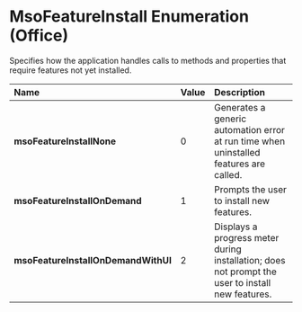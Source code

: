
# MsoFeatureInstall Enumeration (Office)

Specifies how the application handles calls to methods and properties that require features not yet installed.



|**Name**|**Value**|**Description**|
|:-----|:-----|:-----|
| **msoFeatureInstallNone**|0|Generates a generic automation error at run time when uninstalled features are called.|
| **msoFeatureInstallOnDemand**|1|Prompts the user to install new features.|
| **msoFeatureInstallOnDemandWithUI**|2|Displays a progress meter during installation; does not prompt the user to install new features.|
